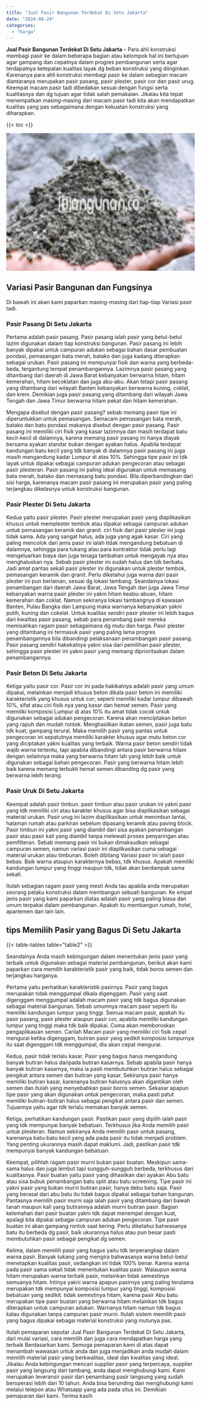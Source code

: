 ```yaml
---
title: "Jual Pasir Bangunan Terdekat Di Setu Jakarta"
date: "2024-08-24"
categories: 
  - "harga"
---
```


**Jual Pasir Bangunan Terdekat Di Setu Jakarta** – Para ahli konstruksi membagi pasir ke dalam beberapa bagian atau kelompok hal ini bertujuan agar gampang dan cepatnya dalam progres pembangunan serta agar terdapatnya ketepatan kualitas layak dg beban konstruksi yang diinginkan. Karenanya para ahli konstruksi membagi pasir ke dalam sebagian macam diantaranya merupakan pasir pasang, pasir plester, pasir cor dan pasir urug. Keempat macam pasir tadi dibedakan sesuai dengan fungsi serta kualitasnya dan dg tujuan agar tidak salah pemakaian. Jikalau kita tepat menempatkan masing-masing dari macam pasir tadi kita akan mendapatkan kualitas yang pas sebagaimana dengan kekuatan konstruksi yang diharapkan.

{{< toc >}}

![Jual Pasir Bangunan Terdekat Di Setu Jakarta](/images/jual-pasir-bangunan-53.png)

## Variasi Pasir Bangunan dan Fungsinya

Di bawah ini akan kami paparkan masing-masing dari tiap-tiap Variasi pasir tadi.

### Pasir Pasang Di Setu Jakarta

Pertama adalah pasir pasang. Pasir pasang ialah pasir yang betul-betul lazim digunakan dalam tiap konstruksi bangunan. Pasir pasang ini lebih banyak dipakai untuk campuran adukan sebagai bahan dasar pembuatan pondasi, pemasangan bata merah, batako dan juga kadang diterapkan sebagai urukan. Pasir pasang ini mempunyai fisik dan warna yang berbeda-beda, tergantung tempat penambangannya. Lazimnya pasir pasang yang ditambang dari daerah di Jawa Barat kebanyakan berwarna hitam, hitam kemerahan, hitam kecoklatan dan juga abu-abu. Akan tetapi pasir pasang yang ditambang dari wilayah Banten kebanyakan berwarna kuning, coklat, dan krem. Demikian juga pasir pasang yang ditambang dari wilayah Jawa Tengah dan Jawa Timur berwarna hitam pekat dan hitam kemerahan.

Mengapa disebut dengan pasir pasang? sebab memang pasir tipe ini diperuntukkan untuk pemasangan. Semacam pemasangan bata merah, batako dan batu pondasi makanya disebut dengan pasir pasang. Pasir pasang ini memiliki ciri fisik yang kasar lazimnya dan masih terdapat batu kecil-kecil di dalamnya, karena memang pasir pasang ini hanya diayak bersama ayakan standar bukan dengan ayakan halus. Apabila terdapat kandungan batu kecil yang tdk banyak di dalamnya pasir pasang ini juga masih mengandung kadar Lumpur di atas 10%. Sehingga tipe pasir ini tdk layak untuk dipakai sebagai campuran adukan pengecoran atau sebagai pasir plesteran. Pasir pasang ini paling ideal digunakan untuk memasang bata merah, batako dan memasang batu pondasi. Bila diperbandingkan dari sisi harga, karenanya macam pasir pasang ini merupakan pasir yang paling terjangkau dikelasnya untuk konstruksi bangunan.

### Pasir Plester Di Setu Jakarta

Kedua yaitu pasir plester. Pasir plester merupakan pasir yang diaplikasikan khusus untuk memplester tembok atau dipakai sebagai campuran adukan untuk pemasangan keramik dan granit. ciri fisik dari pasir plester ini juga tidak sama. Ada yang sangat halus, ada juga yang agak kasar. Ciri yang paling mencolok dari jenis pasir ini ialah tidak mengandung bebatuan di dalamnya, sehingga para tukang atau para kontraktor tidak perlu lagi mengeluarkan biaya dan juga tenaga tambahan untuk mengayak nya atau menghaluskan nya. Sebab pasir plester ini sudah halus dan tdk berbatu. Jadi amat pantas sekali pasir plester ini digunakan untuk plester tembok, pemasangan keramik dan granit. Perlu diketahui juga warna dari pasir plester ini pun berlainan, sesuai dg lokasi tambang. Seandainya lokasi penambangan dari daerah Jawa Barat, Jawa Tengah dan juga Jawa Timur kebanyakan warna pasir plester ini yakni hitam keabu-abuan, hitam kemerahan dan coklat. Namun sekiranya lokasi tambangnya di kawasan Banten, Pulau Bangka dan Lampung maka warnanya kebanyakan yakni putih, kuning dan cokelat. Untuk kualitas sendiri pasir plester ini lebih bagus dari kwalitas pasir pasang, sebab para penambang pasir mereka memisahkan ragam pasir sebagaimana dg mutu dan harga. Pasir plester yang ditambang ini termasuk pasir yang paling lama progres penambangannya bila dibandingi pelaksanaan penambangan pasir pasang. Pasir pasang sendiri hakekatnya yakni sisa dari pemilihan pasir plester, sehingga pasir plester ini yakni pasir yang memang diprioritaskan dalam penambangannya.

### Pasir Beton Di Setu Jakarta

Ketiga yaitu pasir cor. Pasir cor ini pada hakikatnya adalah pasir yang umum dipakai, melainkan menjadi khusus beton dikala pasir beton ini memiliki karakteristik yang khusus untuk cor; seperti memiliki kadar lumpur dibawah 10%, sifat atau ciri fisik nya yang kasar dan hemat semen. Pasir yang memiliki komposisi Lumpur di atas 10% itu amat tidak cocok untuk digunakan sebagai adukan pengecoran. Karena akan menciptakan beton yang rapuh dan mudah rontok. Menghasilkan ikatan semen, pasir juga batu tdk kuat, gampang terurai. Maka memilih pasir yang pantas untuk pengecoran ini sepatutnya memiliki karakter khusus agar mutu beton cor yang diciptakan yakni kualitas yang terbaik. Warna pasir beton sendiri tidak wajib warna tertentu, tapi apabila dibandingi antara pasir berwarna hitam dengan selainnya maka yang berwarna hitam lah yang lebih baik untuk digunakan sebagai bahan pengecoran. Pasir yang berwarna hitam lebih baik karena memang terbukti hemat semen dibanding dg pasir yang berwarna lebih terang.

### Pasir Uruk Di Setu Jakarta

Keempat adalah pasir timbun. pasir timbun atau pasir urukan ini yakni pasir yang tdk memiliki ciri atau karakter khusus agar bisa diaplikasikan sebagai material urukan. Pasir urug ini lazim diaplikasikan untuk menimbun lantai, halaman rumah atau parkiran sebelum dipasang keramik atau paving block. Pasir timbun ini yakni pasir yang diambil dari sisa ayakan penambangan pasir atau pasir kali yang diambil tanpa melewati proses penyaringan atau pemfilteran. Sebab memang pasir ini bukan dimaksudkan sebagai campuran semen, namun variasi pasir ini diaplikasikan cuma sebagai material urukan atau timbunan. Boleh dibilang Variasi pasir ini ialah pasir bebas. Baik warna ataupun karakternya bebas, tdk khusus. Apakah memiliki kandungan lumpur yang tinggi maupun tdk, tidak akan berdampak sama sekali.

Itulah sebagian ragam pasir yang mesti Anda tau apabila anda merupakan seorang pelaku konstruksi dalam membangun sebuah bangunan. Ke empat jenis pasir yang kami paparkan diatas adalah pasir yang paling biasa dan umum terpakai dalam pembangunan. Apakah itu membangun rumah, hotel, apartemen dan lain lain.

## tips Memilih Pasir yang Bagus Di Setu Jakarta

{{< table-tables table="table2" >}}

Seandainya Anda masih kebingungan dalam menentukan jenis pasir yang terbaik untuk digunakan sebagai material pembangunan, berikut akan kami paparkan cara memilih karakteristik pasir yang baik, tidak boros semen dan terjangkau harganya.

Pertama yaitu perhatikan karakteristik pasirnya. Pasir yang bagus merupakan tidak menggumpal dikala digenggam. Pasir yang saat digenggam menggumpal adalah macam pasir yang tdk bagus digunakan sebagai material bangunan. Sebab umumnya macam pasir seperti itu memiliki kandungan lumpur yang tinggi. Semua macam pasir, apakah itu pasir pasang, pasir plester ataupun pasir cor, apabila memiliki kandungan lumpur yang tinggi maka tdk baik dipakai. Cuma akan memboroskan pengaplikasian semen. Carilah Macam pasir yang memiliki ciri fisik cepat mengurai ketika digenggam, butiran pasir yang sedikit komposisi lumpurnya itu saat digenggam tdk menggumpal, dia akan cepat mengurai.

Kedua, pasir tidak terlalu kasar. Pasir yang bagus harus mengandung banyak butiran halus daripada butiran kasarnya. Sebab apabila pasir hanya banyak butiran kasarnya, maka ia pasti membutuhkan butiran halus sebagai pengikat antara semen dan butiran yang kasar. Sekiranya pasir hanya memiliki butiran kasar, karenanya butiran halusnya akan digantikan oleh semen dan itulah yang menyebabkan pasir boros semen. Sekasar apapun tipe pasir yang akan digunakan untuk pengecoran, maka pasti patut memiliki butiran-butiran halus sebagai pengikat antara pasir dan semen. Tujuannya yaitu agar tdk terlalu memakan banyak semen.

Ketiga, perhatikan kandungan pasir. Pastikan pasir yang dipilih ialah pasir yang tdk mempunyai banyak bebatuan. Terkhusus jika Anda memilih pasir untuk plesteran. Namun sekiranya Anda memilih pasir untuk pasang, karenanya batu-batu kecil yang ada pada pasir itu tidak menjadi problem. Yang penting ukurannya masih dapat maklumi. Jadi, pastikan pasir tdk mempunyai banyak kandungan bebatuan.

Keempat, pilihlah ragam pasir murni bukan pasir buatan. Meskipun sama-sama halus dan juga lembut tapi sungguh-sungguh berbeda, terkhusus dari kualitasnya. Pasir buatan yaitu pasir yang dihasilkan dari ayakan Abu batu atau sisa bubuk penambangan batu split atau batu screening. Tipe pasir ini yakni pasir yang bukan murni butiran pasir, hanya debu batu saja. Pasir yang berasal dari abu batu itu tidak bagus dipakai sebagai bahan bangunan. Pantasnya memilih pasir murni saja ialah pasir yang ditambang dari bawah tanah maupun kali yang butirannya adalah murni butiran pasir. Bagian kelemahan dari pasir buatan yakni tdk dapat menempel dengan kuat, apalagi bila dipakai sebagai campuran adukan pengecoran. Tipe pasir buatan ini akan gampang rontok saat kering. Perlu diketahui bahwasanya batu itu berbeda dg pasir, baik ukurannya halus atau pun besar pasti membutuhkan pasir sebagai pengikat dg semen.

Kelima, dalam memilih pasir yang bagus yaitu tdk terperangkap dalam warna pasir. Banyak tukang yang mengira bahwasanya warna betul-betul menetapkan kualitas pasir, sedangkan ini tidak 100% benar. Karena warna pada pasir sama sekali tidak menentukan kualitas pasir. Walaupun warna hitam merupakan warna terbaik pasir, melainkan tidak semestinya semuanya hitam. Intinya yakni warna apapun pasirnya yang paling terutama merupakan tdk mempunyai komposisi lumpur yang tinggi, komposisi bebatuan yang sedikit. tidak semestinya hitam, karena pasir Abu batu merupakan tipe pasir buatan yang berwarna hitam melainkan tdk bagus diterapkan untuk campuran adukan. Warnanya hitam namun tdk bagus kalau digunakan tanpa campuran pasir murni. Itulah sistem memilih pasir yang bagus dipakai sebagai material konstruksi yang mutunya pas.

Itulah pemaparan seputar Jual Pasir Bangunan Terdekat Di Setu Jakarta, dari mulai variasi, cara memilih dan juga cara mendapatkan harga yang terbaik Berdasarkan kami. Semoga pemaparan kami di atas dapat menambah wawasan untuk anda dan juga menjadikan anda mudah dalam memilih material pasir yang berkwalitas, ideal dan kwalitas yang ideal. Jikalau Anda kebingungan mencari supplier pasir yang terpercaya, supplier pasir yang langsung dari tambang, anda dapat menghubungi kami. Kami merupakan leveransir pasir dari penambang pasir langsung yang sudah beroperasi lebih dari 10 tahun. Anda bisa berunding dan menghubungi kami melalui telepon atau Whatsapp yang ada pada situs ini. Demikian pemaparan dari kami. Terima kasih
